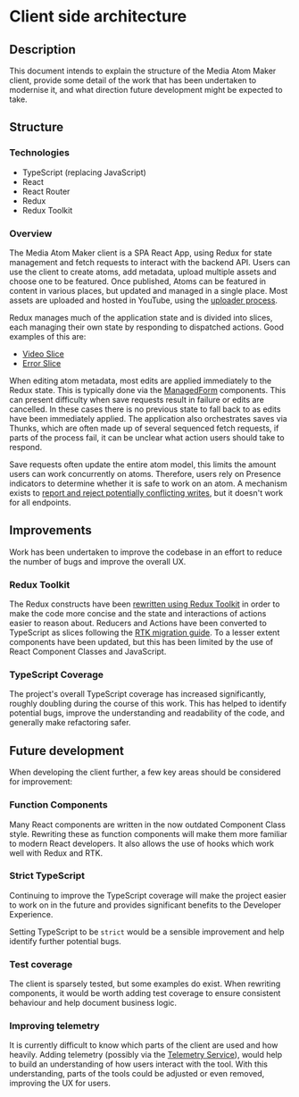 # Client side architecture

## Description

This document intends to explain the structure of the Media Atom Maker client, provide some detail of the work that has
been undertaken to modernise it, and what direction future development might be expected to take.

## Structure

### Technologies

- TypeScript (replacing JavaScript)
- React
- React Router
- Redux
- Redux Toolkit

### Overview

The Media Atom Maker client is a SPA React App, using Redux for state management and fetch requests to interact with the
backend API. Users can use the client to create atoms, add metadata, upload multiple assets and choose one to be
featured. Once published, Atoms can be featured in content in various places, but updated and managed in a single
place. Most assets are uploaded and hosted in YouTube, using the [uploader process](../uploader/README.md).

Redux manages much of the application state and is divided into slices, each managing their own state by responding to
dispatched actions. Good examples of this are:

- [Video Slice](../public/video-ui/src/slices/video.ts)
- [Error Slice](../public/video-ui/src/slices/error.ts)

When editing atom metadata, most edits are applied immediately to the Redux state. This is typically done via
the [ManagedForm](../public/video-ui/src/components/ManagedForm/ManagedForm.jsx) components. This can present difficulty
when save requests result in failure or edits are cancelled. In these cases there is no previous state to fall back to
as edits have been immediately applied. The application also orchestrates saves via Thunks, which are often made up of
several sequenced fetch requests, if parts of the process fail, it can be unclear what action users should take to
respond.

Save requests often update the entire atom model, this limits the amount users can work concurrently on atoms.
Therefore, users rely on Presence indicators to determine whether it is safe to work on an atom. A mechanism exists to
[report and reject potentially conflicting writes](https://github.com/guardian/media-atom-maker/blob/0d0535c5d6158a4b077c4b23c8df01790be61071/app/model/commands/UpdateAtomCommand.scala#L77-L85),
but it doesn't work for all endpoints.

## Improvements

Work has been undertaken to improve the codebase in an effort to reduce the number of bugs and improve the overall UX.

### Redux Toolkit

The Redux constructs have been [rewritten using Redux Toolkit](https://github.com/guardian/media-atom-maker/issues/1262)
in order to make the code more concise and the state and interactions of actions easier to reason about. Reducers and
Actions have been converted to TypeScript as slices following
the [RTK migration guide](https://redux.js.org/usage/migrating-to-modern-redux). To a lesser extent components have been
updated, but this has been limited by the use of React Component Classes and JavaScript.

### TypeScript Coverage

The project's overall TypeScript coverage has increased significantly, roughly doubling during the course of this work.
This has helped to identify potential bugs, improve the understanding and readability of the code, and generally make
refactoring safer.

## Future development

When developing the client further, a few key areas should be considered for improvement:

### Function Components

Many React components are written in the now outdated Component Class style. Rewriting these as function components will
make them more familiar to modern React developers. It also allows the use of hooks which work well with Redux and
RTK.

### Strict TypeScript

Continuing to improve the TypeScript coverage will make the project easier to work on in the future and provides
significant benefits to the Developer Experience.

Setting TypeScript to be `strict` would be a sensible improvement and help identify further potential bugs.

### Test coverage

The client is sparsely tested, but some examples do exist. When rewriting components, it would be worth adding test
coverage to ensure consistent behaviour and help document business logic.

### Improving telemetry

It is currently difficult to know which parts of the client are used and how heavily. Adding telemetry (possibly via the
[Telemetry Service](https://github.com/guardian/editorial-tools-user-telemetry-service)), would help to build an
understanding of how users interact with the tool. With this understanding, parts of the tools could be adjusted or even
removed, improving the UX for users.
